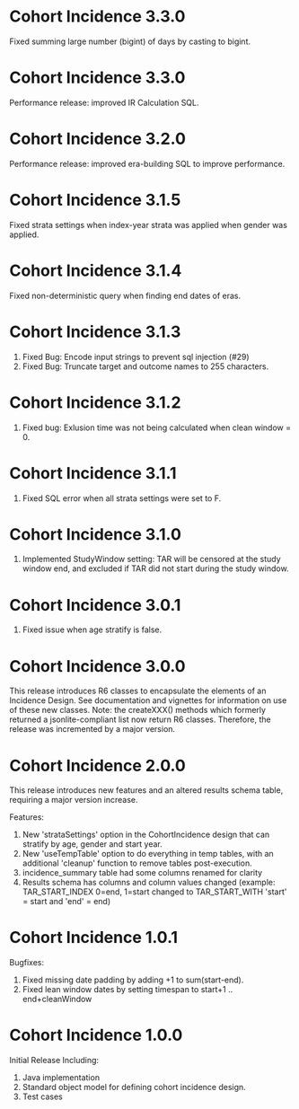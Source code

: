 Cohort Incidence 3.3.0
===========

Fixed summing large number (bigint) of days by casting to bigint.


Cohort Incidence 3.3.0
===========

Performance release: improved IR Calculation SQL.


Cohort Incidence 3.2.0
===========

Performance release: improved era-building SQL to improve performance.


Cohort Incidence 3.1.5
===========

Fixed strata settings when index-year strata was applied when gender was applied.


Cohort Incidence 3.1.4
===========

Fixed non-deterministic query when finding end dates of eras.


Cohort Incidence 3.1.3
===========

1.  Fixed Bug: Encode input strings to prevent sql injection (#29)
2.  Fixed Bug: Truncate target and outcome names to 255 characters.


Cohort Incidence 3.1.2
===========

1. Fixed bug:  Exlusion time was not being calculated when clean window = 0.


Cohort Incidence 3.1.1
===========

1. Fixed SQL error when all strata settings were set to F.


Cohort Incidence 3.1.0
===========

1. Implemented StudyWindow setting:   TAR will be censored at the study window end, and excluded if TAR did not start during the study window.

Cohort Incidence 3.0.1
===========

1. Fixed issue when age stratify is false.

Cohort Incidence 3.0.0
===========

This release introduces R6 classes to encapsulate the elements of an Incidence Design.  See documentation and vignettes for information on use of these new classes.  Note:  the createXXX() methods which formerly returned a jsonlite-compliant list now return R6 classes. Therefore, the release was incremented by a major version.


Cohort Incidence 2.0.0
===========

This release introduces new features and an altered results schema table, requiring a major version increase.

Features:

1. New 'strataSettings' option in the CohortIncidence design that can stratify by age, gender and start year.
2. New 'useTempTable' option to do everything in temp tables, with an additional 'cleanup' function to remove tables post-execution.
3. incidence_summary table had some columns renamed for clarity
4. Results schema has columns and column values changed (example: TAR_START_INDEX 0=end, 1=start changed to TAR_START_WITH 'start' = start and 'end' = end)


Cohort Incidence 1.0.1
===========

Bugfixes:

1. Fixed missing date padding by adding +1 to sum(start-end).
2. Fixed lean window dates by setting timespan to start+1 .. end+cleanWindow


Cohort Incidence 1.0.0
===========

Initial Release Including:

1. Java implementation 
2. Standard object model for defining cohort incidence design.
3. Test cases

